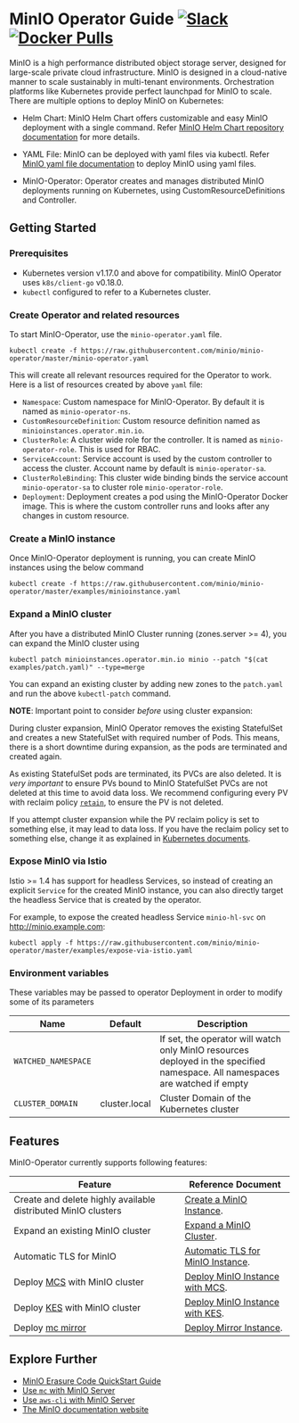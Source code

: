 # MinIO Operator Guide [![Slack](https://slack.min.io/slack?type=svg)](https://slack.min.io) [![Docker Pulls](https://img.shields.io/docker/pulls/minio/k8s-operator.svg?maxAge=604800)](https://hub.docker.com/r/minio/k8s-operator)

MinIO is a high performance distributed object storage server, designed for large-scale private cloud infrastructure. MinIO is designed in a cloud-native manner to scale sustainably in multi-tenant environments. Orchestration platforms like Kubernetes provide perfect launchpad for MinIO to scale. There are multiple options to deploy MinIO on Kubernetes:

- Helm Chart: MinIO Helm Chart offers customizable and easy MinIO deployment with a single command. Refer [MinIO Helm Chart repository documentation](https://github.com/helm/charts/tree/master/stable/minio) for more details.

- YAML File: MinIO can be deployed with yaml files via kubectl. Refer [MinIO yaml file documentation](https://docs.min.io/docs/deploy-minio-on-kubernetes.html) to deploy MinIO using yaml files.

- MinIO-Operator: Operator creates and manages distributed MinIO deployments running on Kubernetes, using CustomResourceDefinitions and Controller.

## Getting Started

### Prerequisites

- Kubernetes version v1.17.0 and above for compatibility. MinIO Operator uses `k8s/client-go` v0.18.0.
- `kubectl` configured to refer to a Kubernetes cluster.

### Create Operator and related resources

To start MinIO-Operator, use the `minio-operator.yaml` file.

```
kubectl create -f https://raw.githubusercontent.com/minio/minio-operator/master/minio-operator.yaml
```

This will create all relevant resources required for the Operator to work. Here is a list of resources created by above `yaml` file:

- `Namespace`: Custom namespace for MinIO-Operator. By default it is named as `minio-operator-ns`.
- `CustomResourceDefinition`: Custom resource definition named as `minioinstances.operator.min.io`.
- `ClusterRole`: A cluster wide role for the controller. It is named as `minio-operator-role`. This is used for RBAC.
- `ServiceAccount`: Service account is used by the custom controller to access the cluster. Account name by default is `minio-operator-sa`.
- `ClusterRoleBinding`: This cluster wide binding binds the service account `minio-operator-sa` to cluster role `minio-operator-role`.
- `Deployment`: Deployment creates a pod using the MinIO-Operator Docker image. This is where the custom controller runs and looks after any changes in custom resource.

### Create a MinIO instance

Once MinIO-Operator deployment is running, you can create MinIO instances using the below command

```
kubectl create -f https://raw.githubusercontent.com/minio/minio-operator/master/examples/minioinstance.yaml
```

### Expand a MinIO cluster

After you have a distributed MinIO Cluster running (zones.server >= 4), you can expand the MinIO cluster using

```
kubectl patch minioinstances.operator.min.io minio --patch "$(cat examples/patch.yaml)" --type=merge
```

You can expand an existing cluster by adding new zones to the `patch.yaml` and run the above `kubectl-patch` command.

**NOTE**: Important point to consider _before_ using cluster expansion:

During cluster expansion, MinIO Operator removes the existing StatefulSet and creates a new StatefulSet with required number of Pods. This means, there is a short downtime during expansion, as the pods are terminated and created again.

As existing StatefulSet pods are terminated, its PVCs are also deleted. It is _very important_ to ensure PVs bound to MinIO StatefulSet PVCs are not deleted at this time to avoid data loss. We recommend configuring every PV with reclaim policy [`retain`](https://kubernetes.io/docs/concepts/storage/persistent-volumes/#retain), to ensure the PV is not deleted.

If you attempt cluster expansion while the PV reclaim policy is set to something else, it may lead to data loss. If you have the reclaim policy set to something else, change it as explained in [Kubernetes documents](https://kubernetes.io/docs/tasks/administer-cluster/change-pv-reclaim-policy/).

### Expose MinIO via Istio

Istio >= 1.4 has support for headless Services, so instead of creating an explicit `Service` for the created MinIO instance, you can also directly target the headless Service that is created by the operator.

For example, to expose the created headless Service `minio-hl-svc` on http://minio.example.com:

```
kubectl apply -f https://raw.githubusercontent.com/minio/minio-operator/master/examples/expose-via-istio.yaml
```

### Environment variables

These variables may be passed to operator Deployment in order to modify some of its parameters

| Name                | Default | Description                                                                                                                   |
| ---                 | ---     | ---                                                                                                                           |
| `WATCHED_NAMESPACE` |         | If set, the operator will watch only MinIO resources deployed in the specified namespace. All namespaces are watched if empty |
| `CLUSTER_DOMAIN`    | cluster.local | Cluster Domain of the Kubernetes cluster |

## Features

MinIO-Operator currently supports following features:

| Feature                 | Reference Document |
|-------------------------|--------------------|
| Create and delete highly available distributed MinIO clusters  | [Create a MinIO Instance](https://github.com/minio/minio-operator#create-a-minio-instance). |
| Expand an existing MinIO cluster                               | [Expand a MinIO Cluster](https://github.com/minio/minio-operator#expand-a-minio-cluster). |
| Automatic TLS for MinIO                                        | [Automatic TLS for MinIO Instance](https://github.com/minio/minio-operator/blob/master/docs/tls.md#automatic-csr-generation). |
| Deploy [MCS](https://github.com/minio/mcs) with MinIO cluster  | [Deploy MinIO Instance with MCS](https://github.com/minio/minio-operator/blob/master/docs/mcs.md). |
| Deploy [KES](https://github.com/minio/kes) with MinIO cluster  | [Deploy MinIO Instance with KES](https://github.com/minio/minio-operator/blob/master/docs/kes.md). |
| Deploy [mc mirror](https://docs.minio.io/docs/minio-client-complete-guide.html#mirror)  | [Deploy Mirror Instance](https://github.com/minio/minio-operator/blob/master/docs/mirror.md). |

## Explore Further

- [MinIO Erasure Code QuickStart Guide](https://docs.min.io/docs/minio-erasure-code-quickstart-guide)
- [Use `mc` with MinIO Server](https://docs.min.io/docs/minio-client-quickstart-guide)
- [Use `aws-cli` with MinIO Server](https://docs.min.io/docs/aws-cli-with-minio)
- [The MinIO documentation website](https://docs.min.io)
